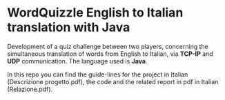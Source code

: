 # WordQuizzle English to Italian translation with Java

Development of a quiz challenge between two players, concerning the simultaneous translation of words from English to Italian, via **TCP-IP** and **UDP** communication. The language used is **Java**.

In this repo you can find the guide-lines for the project in Italian (Descrizione progetto.pdf), the code and the related report in pdf in Italian (Relazione.pdf).

